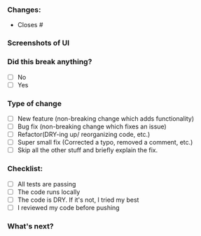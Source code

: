 ### Changes:
- Closes # 

### Screenshots of UI

### Did this break anything?
 - [ ] No
 - [ ] Yes

### Type of change
- [ ] New feature (non-breaking change which adds functionality)
- [ ] Bug fix (non-breaking change which fixes an issue)
- [ ] Refactor(DRY-ing up/ reorganizing code, etc.)
- [ ] Super small fix (Corrected a typo, removed a comment, etc.)
- [ ] Skip all the other stuff and briefly explain the fix.

### Checklist:
- [ ] All tests are passing
- [ ] The code runs locally
- [ ] The code is DRY. If it's not, I tried my best
- [ ] I reviewed my code before pushing

### What's next?
